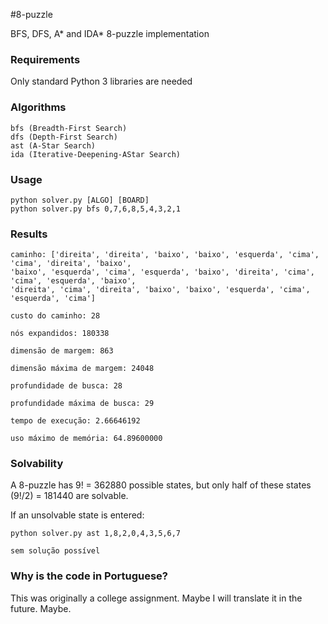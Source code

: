 #8-puzzle

BFS, DFS, A* and IDA* 8-puzzle implementation

### Requirements

Only standard Python 3 libraries are needed

### Algorithms
```
bfs (Breadth-First Search)
dfs (Depth-First Search)
ast (A-Star Search)
ida (Iterative-Deepening-ΑStar Search)
```
### Usage
```
python solver.py [ALGO] [BOARD]
python solver.py bfs 0,7,6,8,5,4,3,2,1
```
### Results
```
caminho: ['direita', 'direita', 'baixo', 'baixo', 'esquerda', 'cima', 'cima', 'direita', 'baixo',
'baixo', 'esquerda', 'cima', 'esquerda', 'baixo', 'direita', 'cima', 'cima', 'esquerda', 'baixo',
'direita', 'cima', 'direita', 'baixo', 'baixo', 'esquerda', 'cima', 'esquerda', 'cima']

custo do caminho: 28

nós expandidos: 180338

dimensão de margem: 863

dimensão máxima de margem: 24048

profundidade de busca: 28

profundidade máxima de busca: 29

tempo de execução: 2.66646192

uso máximo de memória: 64.89600000
```
### Solvability
A 8-puzzle has  9! = 362880 possible states, but only half of these states (9!/2) = 181440 are solvable.

If an unsolvable state is entered:
```
python solver.py ast 1,8,2,0,4,3,5,6,7

sem solução possível
```
### Why is the code in Portuguese?
This was originally a college assignment. Maybe I will translate it in the future. Maybe.
